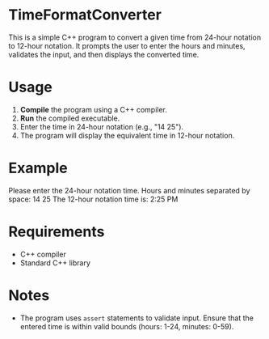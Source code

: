 # TimeFormatConverter

This is a simple C++ program to convert a given time from 24-hour notation to 12-hour notation. 
It prompts the user to enter the hours and minutes, validates the input, and then displays the converted time.

# Usage

1. **Compile** the program using a C++ compiler.
2. **Run** the compiled executable.
3. Enter the time in 24-hour notation (e.g., "14 25").
4. The program will display the equivalent time in 12-hour notation.

# Example

Please enter the 24-hour notation time. Hours and minutes separated by space: 14 25
The 12-hour notation time is:
2:25 PM

# Requirements

- C++ compiler
- Standard C++ library

# Notes

- The program uses `assert` statements to validate input. Ensure that the entered time is within valid bounds (hours: 1-24, minutes: 0-59).

